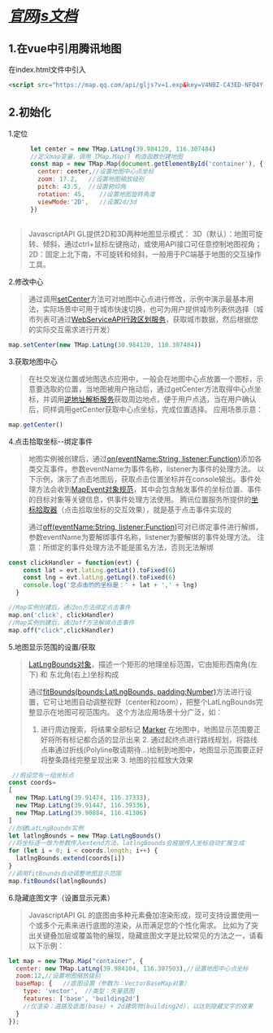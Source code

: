 # *[官网js文档](https://lbs.qq.com/webApi/javascriptGL/glGuide/glBasic)*

## 1.在vue中引用腾讯地图

在index.html文件中引入

```html
<script src="https://map.qq.com/api/gljs?v=1.exp&key=V4NBZ-C43ED-NFQ4Y-PWXPV-VE57K-LLF6D"></script>
```

## 2.初始化

1.定位

```js
  	  let center = new TMap.LatLng(39.984120, 116.307484)
      //定义map变量，调用 TMap.Map() 构造函数创建地图
      const map = new TMap.Map(document.getElementById('container'), {
        center: center,//设置地图中心点坐标
        zoom: 17.2,   //设置地图缩放级别
        pitch: 43.5,  //设置俯仰角
        rotation: 45,    //设置地图旋转角度
        viewMode:'2D',   //设置2d/3d
      })
```

>## 
>
>JavascriptAPI GL提供2D和3D两种地图显示模式：
> 3D（默认）：地图可旋转、倾斜，通过ctrl+鼠标左键拖动，或使用API接口可任意控制地图视角；
> 2D：固定上北下南，不可旋转和倾斜，一般用于PC端基于地图的交互操作工具。
>
>

2.修改中心

>
>
>通过调用[setCenter](https://lbs.qq.com/webApi/javascriptGL/glDoc/docIndexMap#1)方法可对地图中心点进行修改，示例中演示最基本用法，实际场景中可用于城市快速切换，也可为用户提供城市列表供选择（城市列表可通过[WebServiceAPI行政区划服务](https://lbs.qq.com/service/webService/webServiceGuide/webServiceDistrict)，获取城市数据，然后根据您的实际交互需求进行开发）
>
>

```js
map.setCenter(new TMap.LatLng(30.984120, 110.307484))
```

3.获取地图中心

>
>
>在社交发送位置或地图选点应用中，一般会在地图中心点放置一个图标，示意要选取的位置，当地图被用户拖动后，通过getCenter方法取得中心点坐标，并调用[逆地址解析服务](https://lbs.qq.com/service/webService/webServiceGuide/webServiceGcoder)获取周边地点，便于用户点选，当在用户确认后，同样调用getCenter获取中心点坐标，完成位置选择。
> 应用场景示意：
>
>

```js
map.getCenter()
```

4.点击拾取坐标--绑定事件

>
>
>地图实例被创建后，通过[on(eventName:String, listener:Function)](https://lbs.qq.com/webApi/javascriptGL/glDoc/docIndexMap#1)添加各类交互事件，参数eventName为事件名称，listener为事件的处理方法。
>    以下示例，演示了点击地图后，获取点击位置坐标并在console输出。事件处理方法会收到[MapEvent对象规范](https://lbs.qq.com/webApi/javascriptGL/glDoc/glMapEvent#1)，其中会包含触发事件的坐标位置、事件的目标对象等关键信息，供事件处理方法使用。
>    腾讯位置服务所提供的[坐标拾取器](https://lbs.qq.com/tool/getpoint/index.html)（点击拾取坐标的交互效果），就是基于点击事件实现的
>
>通过[off(eventName:String, listener:Function)](https://lbs.qq.com/webApi/javascriptGL/glDoc/docIndexMap#1)可对已绑定事件进行解绑，参数eventName为要解绑事件名称，listener为要解绑的事件处理方法。 注意：所绑定的事件处理方法不能是匿名方法，否则无法解绑

```js
const clickHandler = function(evt) {
    const lat = evt.latLng.getLat().toFixed(6)
    const lng = evt.latLng.getLng().toFixed(6)
    console.log('您点击的的坐标是：' + lat + ',' + lng)
  }

//Map实例创建后，通过on方法绑定点击事件
map.on('click', clickHandler)
//Map实例创建后，通过off方法解绑点击事件
map.off("click",clickHandler)
```

5.地图显示范围的设置/获取

>
>
>[LatLngBounds对象](https://lbs.qq.com/webApi/javascriptGL/glDoc/glDocClass#2)，描述一个矩形的地理坐标范围，它由矩形西南角(左下) 和 东北角(右上)坐标构成
>
>通过[fitBounds(bounds:LatLngBounds, padding:Number)](https://lbs.qq.com/webApi/javascriptGL/glDoc/docIndexMap#1)方法进行设置，它可让地图自动调整视野（center和zoom），把整个LatLngBounds完整显示在地图可视范围内。
>    这个方法应用场景十分广泛，如：
>    1. 进行周边搜索，将结果全部标记 [Marker](https://lbs.qq.com/webApi/javascriptGL/glGuide/glMarker) 在地图中，地图显示范围要正好将所有标记都合适的显示出来
>        2. 通过起终点进行路线规划，将路线点串通过折线(Polyline敬请期待…)绘制到地图中，地图显示范围要正好将整条路线完整呈现出来
>        3. 地图的拉框放大效果

```js
 //假设您有一组坐标点
const coords=
[
  new TMap.LatLng(39.91474, 116.37333),
  new TMap.LatLng(39.91447, 116.39336),
  new TMap.LatLng(39.90884, 116.41306)
]
//创建LatLngBounds实例
let latlngBounds = new TMap.LatLngBounds()
//将坐标逐一做为参数传入extend方法，latlngBounds会根据传入坐标自动扩展生成
for (let i = 0; i < coords.length; i++) {
  latlngBounds.extend(coords[i])
}
//调用fitBounds自动调整地图显示范围
map.fitBounds(latlngBounds)
```

6.隐藏底图文字（设置显示元素）

>
>
>JavascriptAPI GL 的底图由多种元素叠加渲染形成，现可支持设置使用一个或多个元素来进行底图的渲染，从而满足您的个性化需求。
> 比如为了突出关键叠加层或覆盖物的展现，隐藏底图文字是比较常见的方法之一，请看以下示例：
>
>

```js
let map = new TMap.Map("container", {
  center: new TMap.LatLng(39.984104, 116.307503),//设置地图中心点坐标
  zoom:12,//设置地图缩放级别
  baseMap: {   //底图设置（参数为：VectorBaseMap对象）
    type: 'vector',  //类型：失量底图
    features: ['base', 'building2d']
    //仅渲染：道路及底面(base) + 2d建筑物(building2d)，以达到隐藏文字的效果
  }
});
```

